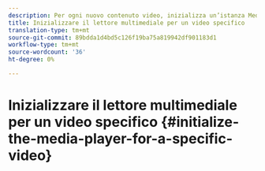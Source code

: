 ```yaml
---
description: Per ogni nuovo contenuto video, inizializza un’istanza MediaResource con informazioni sul contenuto video e carica la risorsa multimediale.
title: Inizializzare il lettore multimediale per un video specifico
translation-type: tm+mt
source-git-commit: 89bdda1d4bd5c126f19ba75a819942df901183d1
workflow-type: tm+mt
source-wordcount: '36'
ht-degree: 0%

---
```



# Inizializzare il lettore multimediale per un video specifico {#initialize-the-media-player-for-a-specific-video}
